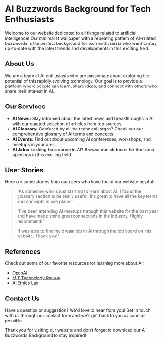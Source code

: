 <!--font:Poppins-->

# AI Buzzwords Background for Tech Enthusiasts

Welcome to our website dedicated to all things related to artificial intelligence! Our minimalist wallpaper with a repeating pattern of AI-related buzzwords is the perfect background for tech enthusiasts who want to stay up-to-date with the latest trends and developments in this exciting field. 

## About Us

We are a team of AI enthusiasts who are passionate about exploring the potential of this rapidly evolving technology. Our goal is to provide a platform where people can learn, share ideas, and connect with others who share their interest in AI.

## Our Services

- **AI News:** Stay informed about the latest news and breakthroughs in AI with our curated selection of articles from top sources.
- **AI Glossary:** Confused by all the technical jargon? Check out our comprehensive glossary of AI terms and concepts.
- **AI Events:** Find out about upcoming AI conferences, workshops, and meetups in your area.
- **AI Jobs:** Looking for a career in AI? Browse our job board for the latest openings in this exciting field.

## User Stories

Here are some stories from our users who have found our website helpful:

> "As someone who is just starting to learn about AI, I found the glossary section to be really useful. It's great to have all the key terms and concepts in one place."
>
> "I've been attending AI meetups through this website for the past year and have made some great connections in the industry. Highly recommend!"
>
> "I was able to find my dream job in AI through the job board on this website. Thank you!"

## References

Check out some of our favorite resources for learning more about AI:

- [OpenAI](#)
- [MIT Technology Review](#)
- [AI Ethics Lab](#)

## Contact Us

Have a question or suggestion? We'd love to hear from you! Get in touch with us through our contact form and we'll get back to you as soon as possible.

Thank you for visiting our website and don't forget to download our AI Buzzwords Background to stay inspired!

<!--

Write me content for website with wallpaper which alt text is:

"A wallpaper with a repeating pattern of AI-related buzzwords, in a minimalist font and color scheme."

The name/title of the page should not be 1:1 copy of the alt text but rather a real content of the website which is using this wallpaper.

- Use markdown format 
- Start with heading
- Heading should be short and concise
- The content should look like a real website 
- The website should not be about the wallpaper, wallpaper is just a related background
- Heading should be contain work "wallpaper" or "background"
- Include real sections like references, contact, user stories, etc. use things relevant to the page purpose.
- Feel free to use structure like headings, bullets, numbering, blockquotes, paragraphs, horizontal lines, etc.
- You can use formatting like bold or _italic_
- You can include UTF-8 emojis
- Links should be only #hash anchors (and you can refer to the document itself)
- Do not include images


---


# AI Buzzwords Background for Tech Enthusiasts

Welcome to our website dedicated to all things related to artificial intelligence! Our minimalist wallpaper with a repeating pattern of AI-related buzzwords is the perfect background for tech enthusiasts who want to stay up-to-date with the latest trends and developments in this exciting field. 

## About Us

We are a team of AI enthusiasts who are passionate about exploring the potential of this rapidly evolving technology. Our goal is to provide a platform where people can learn, share ideas, and connect with others who share their interest in AI.

## Our Services

- **AI News:** Stay informed about the latest news and breakthroughs in AI with our curated selection of articles from top sources.
- **AI Glossary:** Confused by all the technical jargon? Check out our comprehensive glossary of AI terms and concepts.
- **AI Events:** Find out about upcoming AI conferences, workshops, and meetups in your area.
- **AI Jobs:** Looking for a career in AI? Browse our job board for the latest openings in this exciting field.

## User Stories

Here are some stories from our users who have found our website helpful:

> "As someone who is just starting to learn about AI, I found the glossary section to be really useful. It's great to have all the key terms and concepts in one place."
>
> "I've been attending AI meetups through this website for the past year and have made some great connections in the industry. Highly recommend!"
>
> "I was able to find my dream job in AI through the job board on this website. Thank you!"

## References

Check out some of our favorite resources for learning more about AI:

- [OpenAI](#)
- [MIT Technology Review](#)
- [AI Ethics Lab](#)

## Contact Us

Have a question or suggestion? We'd love to hear from you! Get in touch with us through our contact form and we'll get back to you as soon as possible.

Thank you for visiting our website and don't forget to download our AI Buzzwords Background to stay inspired!


---


Write me a Google font which is best fitting for the website.

Pick from the list:
- Cinzel
- Dancing Script
- Lobster
- Cabin
- Alegreya
- Great Vibes
- Orbitron
- Barlow Condensed
- Exo 2
- Creepster
- Open Sans
- IBM Plex Sans
- Roboto
- Inter
- Poppins
- Cinzel Decorative
- Cormorant Garamond
- Lato
- Futura
- Montserrat
- Raleway
- Playfair Display


Write just the font name nothing else.


---


Poppins

-->
